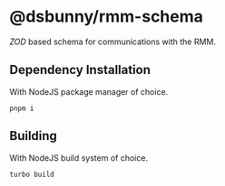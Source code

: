 # @dsbunny/rmm-schema
_ZOD_ based schema for communications with the RMM.

## Dependency Installation
With NodeJS package manager of choice.
```
pnpm i
```

## Building
With NodeJS build system of choice.
```
turbo build
```
